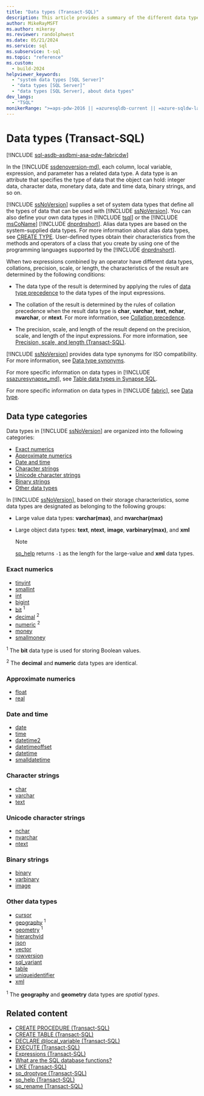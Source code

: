 ```yaml
---
title: "Data types (Transact-SQL)"
description: This article provides a summary of the different data types available in the SQL Server Database Engine.
author: MikeRayMSFT
ms.author: mikeray
ms.reviewer: randolphwest
ms.date: 05/21/2024
ms.service: sql
ms.subservice: t-sql
ms.topic: "reference"
ms.custom:
  - build-2024
helpviewer_keywords:
  - "system data types [SQL Server]"
  - "data types [SQL Server]"
  - "data types [SQL Server], about data types"
dev_langs:
  - "TSQL"
monikerRange: ">=aps-pdw-2016 || =azuresqldb-current || =azure-sqldw-latest || >=sql-server-2016 || >=sql-server-linux-2017 || =azuresqldb-mi-current || =fabric"
---
```

# Data types (Transact-SQL)

[!INCLUDE [sql-asdb-asdbmi-asa-pdw-fabricdw](../../includes/applies-to-version/sql-asdb-asdbmi-asa-pdw-fabricdw.md)]

In the [!INCLUDE [ssdenoversion-md](../../includes/ssdenoversion-md.md)], each column, local variable, expression, and parameter has a related data type. A data type is an attribute that specifies the type of data that the object can hold: integer data, character data, monetary data, date and time data, binary strings, and so on.

[!INCLUDE [ssNoVersion](../../includes/ssnoversion-md.md)] supplies a set of system data types that define all the types of data that can be used with [!INCLUDE [ssNoVersion](../../includes/ssnoversion-md.md)]. You can also define your own data types in [!INCLUDE [tsql](../../includes/tsql-md.md)] or the [!INCLUDE [msCoName](../../includes/msconame-md.md)] [!INCLUDE [dnprdnshort](../../includes/dnprdnshort-md.md)]. Alias data types are based on the system-supplied data types. For more information about alias data types, see [CREATE TYPE](../statements/create-type-transact-sql.md). User-defined types obtain their characteristics from the methods and operators of a class that you create by using one of the programming languages supported by the [!INCLUDE [dnprdnshort](../../includes/dnprdnshort-md.md)].

When two expressions combined by an operator have different data types, collations, precision, scale, or length, the characteristics of the result are determined by the following conditions:

- The data type of the result is determined by applying the rules of [data type precedence](data-type-precedence-transact-sql.md) to the data types of the input expressions.

- The collation of the result is determined by the rules of collation precedence when the result data type is **char**, **varchar**, **text**, **nchar**, **nvarchar**, or **ntext**. For more information, see [Collation precedence](../statements/collation-precedence-transact-sql.md).

- The precision, scale, and length of the result depend on the precision, scale, and length of the input expressions. For more information, see [Precision, scale, and length (Transact-SQL)](precision-scale-and-length-transact-sql.md).

[!INCLUDE [ssNoVersion](../../includes/ssnoversion-md.md)] provides data type synonyms for ISO compatibility. For more information, see [Data type synonyms](data-type-synonyms-transact-sql.md).

For more specific information on data types in [!INCLUDE [ssazuresynapse_md](../../includes/ssazuresynapse-md.md)], see [Table data types in Synapse SQL](/azure/synapse-analytics/sql/develop-tables-data-types).

For more specific information on data types in [!INCLUDE [fabric](../../includes/fabric.md)], see [Data type](../statements/create-table-azure-sql-data-warehouse.md?view=fabric&preserve-view=true#DataTypesFabric).

## Data type categories

Data types in [!INCLUDE [ssNoVersion](../../includes/ssnoversion-md.md)] are organized into the following categories:

- [Exact numerics](#exact-numerics)
- [Approximate numerics](#approximate-numerics)
- [Date and time](#date-and-time)
- [Character strings](#character-strings)
- [Unicode character strings](#unicode-character-strings)
- [Binary strings](#binary-strings)
- [Other data types](#other-data-types)

In [!INCLUDE [ssNoVersion](../../includes/ssnoversion-md.md)], based on their storage characteristics, some data types are designated as belonging to the following groups:

- Large value data types: **varchar(max)**, and **nvarchar(max)**
- Large object data types: **text**, **ntext**, **image**, **varbinary(max)**, and **xml**

  > [!NOTE]  
  > [sp_help](../../relational-databases/system-stored-procedures/sp-help-transact-sql.md) returns `-1` as the length for the large-value and **xml** data types.

### Exact numerics

- [tinyint](int-bigint-smallint-and-tinyint-transact-sql.md)
- [smallint](int-bigint-smallint-and-tinyint-transact-sql.md)
- [int](int-bigint-smallint-and-tinyint-transact-sql.md)
- [bigint](int-bigint-smallint-and-tinyint-transact-sql.md)
- [bit](bit-transact-sql.md) <sup>1</sup>
- [decimal](decimal-and-numeric-transact-sql.md) <sup>2</sup>
- [numeric](decimal-and-numeric-transact-sql.md) <sup>2</sup>
- [money](money-and-smallmoney-transact-sql.md)
- [smallmoney](money-and-smallmoney-transact-sql.md)

<sup>1</sup> The **bit** data type is used for storing Boolean values.

<sup>2</sup> The **decimal** and **numeric** data types are identical.

### Approximate numerics

- [float](float-and-real-transact-sql.md)
- [real](float-and-real-transact-sql.md)

### Date and time

- [date](date-transact-sql.md)
- [time](time-transact-sql.md)
- [datetime2](datetime2-transact-sql.md)
- [datetimeoffset](datetimeoffset-transact-sql.md)
- [datetime](datetime-transact-sql.md)
- [smalldatetime](smalldatetime-transact-sql.md)

### Character strings

- [char](char-and-varchar-transact-sql.md)
- [varchar](char-and-varchar-transact-sql.md)
- [text](ntext-text-and-image-transact-sql.md)

### Unicode character strings

- [nchar](nchar-and-nvarchar-transact-sql.md)
- [nvarchar](nchar-and-nvarchar-transact-sql.md)
- [ntext](ntext-text-and-image-transact-sql.md)

### Binary strings

- [binary](binary-and-varbinary-transact-sql.md)
- [varbinary](binary-and-varbinary-transact-sql.md)
- [image](ntext-text-and-image-transact-sql.md)

### Other data types

- [cursor](cursor-transact-sql.md)
- [geography](../spatial-geography/spatial-types-geography.md) <sup>1</sup>
- [geometry](../spatial-geometry/spatial-types-geometry-transact-sql.md) <sup>1</sup>
- [hierarchyid](hierarchyid-data-type-method-reference.md)
- [json](json-data-type.md)
- [vector](vector-data-type.md)
- [rowversion](rowversion-transact-sql.md)
- [sql_variant](sql-variant-transact-sql.md)
- [table](table-transact-sql.md)
- [uniqueidentifier](uniqueidentifier-transact-sql.md)
- [xml](../xml/xml-transact-sql.md)

<sup>1</sup> The **geography** and **geometry** data types are *spatial types*.

## Related content

- [CREATE PROCEDURE (Transact-SQL)](../statements/create-procedure-transact-sql.md)
- [CREATE TABLE (Transact-SQL)](../statements/create-table-transact-sql.md)
- [DECLARE @local_variable (Transact-SQL)](../language-elements/declare-local-variable-transact-sql.md)
- [EXECUTE (Transact-SQL)](../language-elements/execute-transact-sql.md)
- [Expressions (Transact-SQL)](../language-elements/expressions-transact-sql.md)
- [What are the SQL database functions?](../functions/functions.md)
- [LIKE (Transact-SQL)](../language-elements/like-transact-sql.md)
- [sp_droptype (Transact-SQL)](../../relational-databases/system-stored-procedures/sp-droptype-transact-sql.md)
- [sp_help (Transact-SQL)](../../relational-databases/system-stored-procedures/sp-help-transact-sql.md)
- [sp_rename (Transact-SQL)](../../relational-databases/system-stored-procedures/sp-rename-transact-sql.md)
